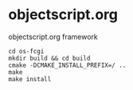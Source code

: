 objectscript.org
================

objectscript.org framework

	cd os-fcgi
	mkdir build && cd build
	cmake -DCMAKE_INSTALL_PREFIX=/ ..
	make
	make install